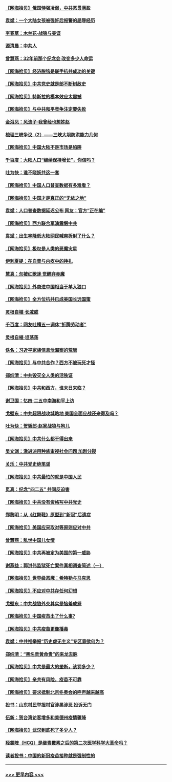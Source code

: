 #### [【网海拾贝】俄国恃强凌弱，中共恶贯满盈](../pages/nsc993/n12936626.md?t=05111002) 
#### [袁斌：一个大陆女孩被强奸后报警的屈辱经历](../pages/nsc993/n12936547.md?t=05111002) 
#### [李春草：木兰花·战狼与美谍](../pages/nsc993/n12935995.md?t=05111002) 
#### [源清晨：中共人](../pages/nsc993/n12935589.md?t=05111002) 
#### [曾慧燕：32年前那个纪念会 改变多少人命运](../pages/nsc993/n12934233.md?t=05111002) 
#### [【网海拾贝】经济脱钩是联手抗共成功的关键](../pages/nsc993/n12934176.md?t=05111002) 
#### [【网海拾贝】中共党史就是部不断树敌史](../pages/nsc993/n12932844.md?t=05111002) 
#### [【网海拾贝】特斯拉的模本效应太震撼](../pages/nsc993/n12925626.md?t=05111002) 
#### [【网海拾贝】与中共和平竞争注定要失败](../pages/nsc993/n12923326.md?t=05111002) 
#### [金浴凤：风流子‧我曾经也想姓赵](../pages/nsc993/n12920911.md?t=05111002) 
#### [梳理三峡争议（2）——三峡大坝防洪能力几何](../pages/nsc993/n12920173.md?t=05111002) 
#### [【网海拾贝】中国大陆不是市场是陷阱](../pages/nsc993/n12920143.md?t=05111002) 
#### [千百度：大陆人口“继续保持增长”，你信吗？](../pages/nsc993/n12918946.md?t=05111002) 
#### [吐为快：谁不晓妖共这一套](../pages/nsc993/n12918941.md?t=05111002) 
#### [【网海拾贝】中国人口普查数据有多难看？](../pages/nsc993/n12917822.md?t=05111002) 
#### [【网海拾贝】中国才是真正的“无依之地”](../pages/nsc993/n12915845.md?t=05111002) 
#### [袁斌：人口普查数据延迟公布 网友：官方“正在编”](../pages/nsc993/n12915748.md?t=05111002) 
#### [【网海拾贝】西方联合军演震慑中共](../pages/nsc993/n12913466.md?t=05111002) 
#### [袁斌：出生率降低大陆网民喊爽折射了什么？](../pages/nsc993/n12913365.md?t=05111002) 
#### [【网海拾贝】极权是人类的恶魔灾星](../pages/nsc993/n12910697.md?t=05111002) 
#### [伊利夏提：在自责与内疚中的挣扎](../pages/nsc993/n12910493.md?t=05111002) 
#### [慧真：勿被红歌迷 觉醒弃赤魔](../pages/nsc993/n12910485.md?t=05111002) 
#### [【网海拾贝】外商进中国相当于羊入狼口](../pages/nsc993/n12908274.md?t=05111002) 
#### [【网海拾贝】全方位抗共已成美国长远国策](../pages/nsc993/n12906878.md?t=05111002) 
#### [灵根自植‧长戚戚](../pages/nsc993/n12905585.md?t=05111002) 
#### [千百度：网友吐槽五一调休“折腾劳动者”](../pages/nsc993/n12905934.md?t=05111002) 
#### [灵根自植‧坦荡荡](../pages/nsc993/n12905562.md?t=05111002) 
#### [佚名：习近平家族信息泄漏案的荒唐](../pages/nsc993/n12904705.md?t=05111002) 
#### [【网海拾贝】与中共合作？西方不被玩死才怪](../pages/nsc993/n12903873.md?t=05111002) 
#### [郑纯清：中共毁灭全人类的活铁证](../pages/nsc993/n12903785.md?t=05111002) 
#### [【网海拾贝】中共和西方，谁末日来临？](../pages/nsc993/n12903482.md?t=05111002) 
#### [谢卫国：忆四‧二五中南海和平上访](../pages/nsc993/n12902192.md?t=05111002) 
#### [戈壁东：中共超限战攻城略地 美国全面应战还来得及吗？](../pages/nsc993/n12902297.md?t=05111002) 
#### [吐为快：贺骄郎‧赵家战狼与狗儿](../pages/nsc993/n12902280.md?t=05111002) 
#### [【网海拾贝】中共什么都干得出来](../pages/nsc993/n12897500.md?t=05111002) 
#### [吴文渊：激进派用种族审视社会问题 加剧分裂](../pages/nsc993/n12893881.md?t=05111002) 
#### [关乐：中共党史绝笔谣](../pages/nsc993/n12897270.md?t=05111002) 
#### [【网海拾贝】中共最怕的就是中国人民](../pages/nsc993/n12894705.md?t=05111002) 
#### [觅真：纪念“四二五” 共同反迫害](../pages/nsc993/n12894553.md?t=05111002) 
#### [【网海拾贝】中共没有资格写中共党史](../pages/nsc993/n12892231.md?t=05111002) 
#### [郑黎明：从《红舞鞋》原型到“新冠”后遗症](../pages/nsc993/n12890469.md?t=05111002) 
#### [【网海拾贝】美国应采取对等原则应对中共](../pages/nsc993/n12889176.md?t=05111002) 
#### [曾慧燕：乱世中国儿女情](../pages/nsc993/n12887931.md?t=05111002) 
#### [【网海拾贝】中共再被定为美国的第一威胁](../pages/nsc993/n12887580.md?t=05111002) 
#### [谢燕益：郭洪伟监狱死亡案件真相调查简述（一）](../pages/nsc993/n12885648.md?t=05111002) 
#### [【网海拾贝】世界级恶魔：希特勒与马克思](../pages/nsc993/n12884062.md?t=05111002) 
#### [【网海拾贝】不应对中共存任何幻想](../pages/nsc993/n12881460.md?t=05111002) 
#### [戈壁东：中共战狼外交其实是恼羞成怒](../pages/nsc993/n12880392.md?t=05111002) 
#### [【网海拾贝】中国疫苗出了什么事?](../pages/nsc993/n12879124.md?t=05111002) 
#### [【网海拾贝】中共疫苗更像播毒](../pages/nsc993/n12876631.md?t=05111002) 
#### [袁斌：中共推举报“历史虚无主义”专区意欲何为？](../pages/nsc993/n12876530.md?t=05111002) 
#### [郑纯清：“黑名贵黄命贵”的来龙去脉](../pages/nsc993/n12875589.md?t=05111002) 
#### [【网海拾贝】中共是最大的垄断，该罚多少？](../pages/nsc993/n12874006.md?t=05111002) 
#### [【网海拾贝】亲共有风险，疫苗不可靠](../pages/nsc993/n12872224.md?t=05111002) 
#### [【网海拾贝】要求抵制北京冬奥会的呼声越来越高](../pages/nsc993/n12868962.md?t=05111002) 
#### [投书：山东村民举报村官涉黑涉恶 投诉无门](../pages/nsc993/n12869726.md?t=05111002) 
#### [伍新：贺台湾访客增多和美德州疫情骤降](../pages/nsc993/n12865651.md?t=05111002) 
#### [【网海拾贝】武汉到底死了多少人？](../pages/nsc993/n12863707.md?t=05111002) 
#### [羟氯喹（HCQ）是继青霉素之后的第二次医学科学大革命吗？](../pages/nsc993/n12638564.md?t=05111002) 
#### [读者投书：中国的新冠疫苗接种就是强制性的](../pages/nsc993/n12859932.md?t=05111002) 

----
#### [ >>> 更早内容 <<< ](../indexes/nsc993-earlier.md)
